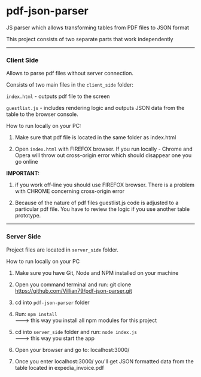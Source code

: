 # pdf-json-parser

JS parser which allows transforming tables from PDF files to JSON format

This project consists of two separate parts that work independently
___

### Client Side

Allows to parse pdf files without server connection. 

Consists of two main files in the `client_side` folder: 

`index.html` - outputs pdf file to the screen

`guestlist.js` - includes rendering logic and outputs JSON data from the table to the browser console.

How to run locally on your PC:

1. Make sure that pdf file is located in the same folder as index.html

2. Open `index.html` with FIREFOX browser. If you run locally - Chrome and Opera will throw out cross-origin error which should disappear one you go online

**IMPORTANT:** 

1) if you work off-line you should use FIREFOX browser. There is a problem with CHROME concerning cross-origin error

2) Because of the nature of pdf files guestlist.js code is adjusted to a particular pdf file. You have to review the logic if you use another table prototype.

___

### Server Side

Project files are located in `server_side` folder. 

How to run locally on your PC

1. Make sure you have Git, Node and NPM installed on your machine
2. Open you command terminal and run: git clone https://github.com/Villian79/pdf-json-parser.git
3. cd into `pdf-json-parser` folder
4. Run: `npm install`   
   ---> this way you install all npm modules for this project

5. cd into `server_side` folder and run: `node index.js`  
---> this way you start the app

6. Open your browser and go to: localhost:3000/
7. Once you enter localhost:3000/ you'll get JSON formatted data from the table located in expedia_invoice.pdf


